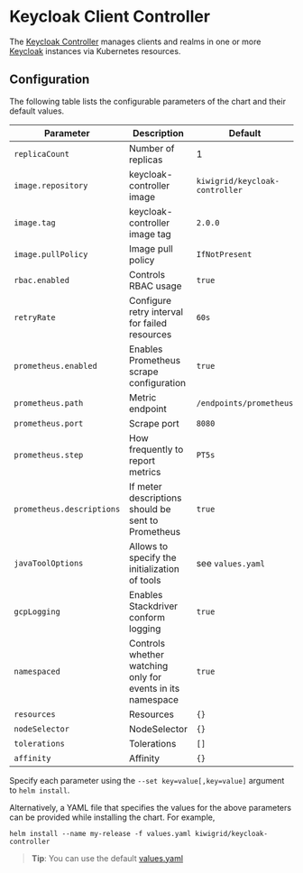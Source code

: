 # Keycloak Client Controller

The [Keycloak Controller](https://github.com/kiwigrid/keycloak-controller) manages clients and realms in one
or more [Keycloak](https://www.keycloak.org) instances via Kubernetes resources.

## Configuration

The following table lists the configurable parameters of the chart and their default values.

| Parameter                 | Description                                                | Default                               |
| ------------------------- | ---------------------------------------------------------- | ------------------------------------- |
| `replicaCount`            | Number of replicas                                         | 1                                     |
| `image.repository`        | keycloak-controller image                                  | `kiwigrid/keycloak-controller`        |
| `image.tag`               | keycloak-controller image tag                              | `2.0.0`                               |
| `image.pullPolicy`        | Image pull policy                                          | `IfNotPresent`                        |
| `rbac.enabled`            | Controls RBAC usage                                        | `true`                                |
| `retryRate`               | Configure retry interval for failed resources              | `60s`                                 |
| `prometheus.enabled`      | Enables Prometheus scrape configuration                    | `true`                                |
| `prometheus.path`         | Metric endpoint                                            | `/endpoints/prometheus`               |
| `prometheus.port`         | Scrape port                                                | `8080`                                |
| `prometheus.step`         | How frequently to report metrics                           | `PT5s`                                |
| `prometheus.descriptions` | If meter descriptions should be sent to Prometheus         | `true`                                |
| `javaToolOptions`         | Allows to specify the initialization of tools              | see `values.yaml`                     |
| `gcpLogging`              | Enables Stackdriver conform logging                        | `true`                                |
| `namespaced`              | Controls whether watching only for events in its namespace | `true`                                |
| `resources`               | Resources                                                  | `{}`                                  |
| `nodeSelector`            | NodeSelector                                               | `{}`                                  |
| `tolerations`             | Tolerations                                                | `[]`                                  |
| `affinity`                | Affinity                                                   | `{}`                                  |

Specify each parameter using the `--set key=value[,key=value]` argument to `helm install`.

Alternatively, a YAML file that specifies the values for the above parameters can be provided while installing the chart. For example,

```console
helm install --name my-release -f values.yaml kiwigrid/keycloak-controller
```

> **Tip**: You can use the default [values.yaml](values.yaml)

